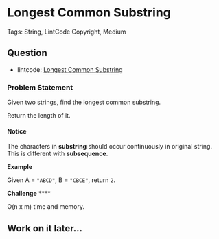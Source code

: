 # Longest Common Substring

Tags: String, LintCode Copyright, Medium

## Question

- lintcode: [Longest Common Substring](http://www.lintcode.com/en/problem/longest-common-substring/)

### Problem Statement

Given two strings, find the longest common substring.

Return the length of it.

#### Notice

The characters in **substring** should occur continuously in original string.
This is different with **subsequence**.

**Example**

Given A = `"ABCD"`, B = `"CBCE"`, return `2`.

**Challenge** ****

O(n x m) time and memory.


## Work on it later...
